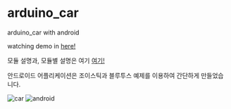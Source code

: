 # arduino_car
arduino_car with android

watching demo in [here!](https://www.youtube.com/watch?v=IDVQo3owNIs)

모듈 설명과, 모듈별 설명은 여기 [여기!](http://mythinkg.blogspot.kr/2014/02/1.html?view=sidebar)

안드로이드 어플리케이션은 조이스틱과 블루투스 예제를 이용하여 간단하게 만들었습니다.

![car](https://github.com/ignocide/arduino_car/car.png)
![android](https://github.com/ignocide/arduino_car/android.png)
  

